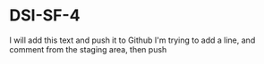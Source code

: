 # DSI-SF-4
I will add this text and push it to Github
I'm trying to add a line, and comment from the staging area, then push
